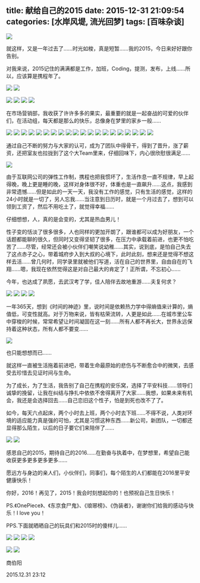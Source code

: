 title: 献给自己的2015
date: 2015-12-31 21:09:54
categories: [水岸风堤, 流光回梦]
tags: [百味杂谈]
---
![](/img/2015/icon.jpg)

就这样，又是一年过去了……时光如梭，真是短暂……我的2015，今日来好好跟你告别。

对我来说，2015记住的满满都是工作，加班，Coding，提测，发布，上线……所以，应该算是携程年了。

![](/img/2015/ctrip_00.jpg)
![](/img/2015/ctrip_01.jpg)

![](/img/2015/ctrip_08.jpg)
![](/img/2015/ctrip_12.jpg)
![](/img/2015/ctrip_21.jpg)
![](/img/2015/ctrip_100.jpg)

在市场营销部，我收获了许许多多的果实，最重要的就是一起奋战的可爱的伙伴们，在活动组，每天都是那么的快乐，总像身在梦里的家乡一般……

![](/img/2015/guys_00.jpg)
![](/img/2015/guys_01.jpg)
![](/img/2015/guys_02.jpg)
![](/img/2015/guys_03.jpg)
![](/img/2015/guys_04.jpg)
![](/img/2015/guys_05.jpg)
![](/img/2015/guys_10.jpg)
![](/img/2015/guys_12.jpg)
![](/img/2015/guys_13.jpg)
![](/img/2015/guys_15.jpg)
![](/img/2015/guys_16.jpg)
![](/img/2015/guys_17.jpg)
![](/img/2015/guys_19.jpg)
![](/img/2015/guys_20.jpg)
![](/img/2015/guys_21.jpg)
![](/img/2015/guys_22.jpg)
![](/img/2015/guys_23.jpg)
![](/img/2015/guys_24.jpg)
![](/img/2015/guys_25.jpg)
![](/img/2015/guys_99.jpg)

通过自己不断的努力与大家的认可，成为了团队中得骨干，得到了晋升，涨了薪资，还把室友也拉拢到了这个大Team里来，仔细回味下，内心很欣慰很满足……

![](/img/2015/works.jpg)

由于互联网公司的弹性工作制，携程也把我惯坏了，生活作息一直不规律，早上起得晚，晚上更是睡的晚，这样对身体很不好，体重也是一直飙升……这点，我感到非常遗憾……但是如此的一天一天，我没有工作的感觉，只有生活的感觉，这样的24小时就是一切了，另人忘我……当注意到日历时，就是一个月过去了，想到可以领到工资了，然后不用吃土了，就觉得幸福……

仔细想想，人，真的是会变的，尤其是热血男儿！

性子变的恬淡了很多很多，人也同样的更加开朗了，跟谁都可以成为好朋友，一个话题都能聊的很久，但同时又变得坚韧了很多，在压力中承载着前进，也更不怕吃苦了……尽管，经常还会被小伙伴们嘲笑说幼稚……其实，说到底，是怕自己失去了这点赤子之心，带着城府步入到大叔的心境下，此时此刻，想来还是觉得不想这样去活……曾几何时，同学录里就被他们写道，活在自己的世界里，自由自在的飞翔……嗯，我现在依然觉得这是对自己最大的肯定了！正所谓，不忘初心……

今年，也达成了夙愿，去武汉考了学，佳人陪伴去故地重游……夫复何求？

![](/img/2015/wuhan_00.jpg)
![](/img/2015/wuhan_01.jpg)
![](/img/2015/wuhan_02.jpg)
![](/img/2015/wuhan_09.jpg)

一年365天，想到《时间的神迹》里，说时间是依赖热力学中得熵值来计算的，熵值低，可变性就高。对于万物来说，皆有枯荣流转，人更是如此……在城市里公车中穿梭的时候，常常希望让时间凝固在这一刻……所有人都不再长大，世界永远保持着这种状态，所有人都不要变……

![](/img/2015/sky.jpg)

也只能想想而已……

就这样一直被生活拖着前进吧，带着生命最原始的悲伤与不断愈合中的微笑，去感受去珍惜去见证时间与生命。

为了成长，为了生活，我告别了自己在携程的安乐窝，选择了平安科技……领导们诚挚的挽留，让我在纠结与挣扎中依依不舍得离开了大家……我想，如果未来有机会，我还是会选择回去……自己恋旧这个性子，怕是到死也改不了了。

如今，每天六点起床，两个小时去上班，两个小时去下班……不得不说，人类对环境的适应能力真是强的可怕，尤其是习惯这种东西……新公司，新团队，一切都还显得那么陌生，以后的日子要它们来陪伴了……

![](/img/2015/pingan.jpg)
![](/img/2015/pingan_01.jpg)

感恩自己的2015，期待自己的2016……在勤奋与执着中，在梦想里，希望自己能收获更多更多更多更多……

愿远方与身边的亲人们，小伙伴们，同事们，每个陌生的人们都能在2016里平安健康快乐！

你好，2016！再见了，2015！我会时刻想起你的！也预祝自己生日快乐！


PS.《OnePiece》、《东京食尸鬼》、《琅琊榜》、《伪装者》，谢谢你们给我的感动与快乐！I love you！

PPS.下面就晒晒自己的玩具们和2015时的傻样儿……

![](/img/2015/shouban_01.jpg)
![](/img/2015/shouban_02.jpg)
![](/img/2015/shouban_03.jpg)
![](/img/2015/shouban_07.jpg)


![](/img/2015/me_07.jpg)
![](/img/2015/me_99.jpg)


商伯阳

2015.12.31 23:12






